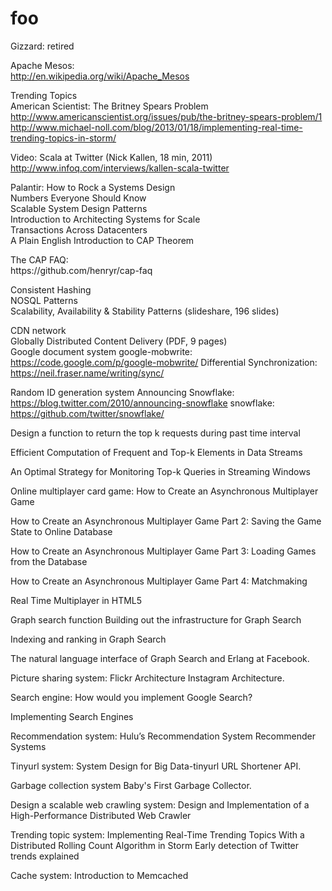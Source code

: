# foo
Gizzard: retired

Apache Mesos:
<br>http://en.wikipedia.org/wiki/Apache_Mesos

Trending Topics
<br>American Scientist: The Britney Spears Problem
<br>http://www.americanscientist.org/issues/pub/the-britney-spears-problem/1 
<br>http://www.michael-noll.com/blog/2013/01/18/implementing-real-time-trending-topics-in-storm/

Video: Scala at Twitter (Nick Kallen, 18 min, 2011)
<br>http://www.infoq.com/interviews/kallen-scala-twitter

Palantir: How to Rock a Systems Design
<br>
Numbers Everyone Should Know
<br>
Scalable System Design Patterns
<br>
Introduction to Architecting Systems for Scale
<br>
Transactions Across Datacenters
<br>A Plain English Introduction to CAP Theorem

<p>The CAP FAQ: 
<br>https://github.com/henryr/cap-faq 

Consistent Hashing
<br>
NOSQL Patterns
<br>
Scalability, Availability & Stability Patterns (slideshare, 196 slides)
<br>

CDN network
<br>Globally Distributed Content Delivery (PDF, 9 pages)
<br>
Google document system
google-mobwrite: https://code.google.com/p/google-mobwrite/ 
Differential Synchronization: https://neil.fraser.name/writing/sync/ 

Random ID generation system
Announcing Snowflake: https://blog.twitter.com/2010/announcing-snowflake 
snowflake: https://github.com/twitter/snowflake/ 

Design a function to return the top k requests during past time interval

Efficient Computation of Frequent and Top-k Elements in Data Streams

An Optimal Strategy for Monitoring Top-k Queries in Streaming Windows

Online multiplayer card game:
How to Create an Asynchronous Multiplayer Game

How to Create an Asynchronous Multiplayer Game Part 2: Saving the Game State to Online Database

How to Create an Asynchronous Multiplayer Game Part 3: Loading Games from the Database

How to Create an Asynchronous Multiplayer Game Part 4: Matchmaking

Real Time Multiplayer in HTML5

Graph search function
Building out the infrastructure for Graph Search

Indexing and ranking in Graph Search

The natural language interface of Graph Search and Erlang at Facebook.

Picture sharing system:
Flickr Architecture
Instagram Architecture.

Search engine:
How would you implement Google Search?

Implementing Search Engines

Recommendation system:
Hulu’s Recommendation System
Recommender Systems

Tinyurl system:
System Design for Big Data-tinyurl
URL Shortener API.

Garbage collection system
Baby's First Garbage Collector.

Design a scalable web crawling system:
Design and Implementation of a High-Performance Distributed Web Crawler


Trending topic system:
Implementing Real-Time Trending Topics With a Distributed Rolling Count Algorithm in Storm
Early detection of Twitter trends explained

Cache system:
Introduction to Memcached

